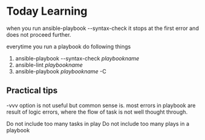 # Today Learning

when you run ansible-playbook --syntax-check it stops at the first error and does not proceed further.

everytime you run a playbook do following things

1. ansible-playbook --syntax-check _playbookname_
2. ansible-lint _playbookname_
3. ansible-playbook _playbookname_ -C

## Practical tips

-vvv option is not useful but common sense is.
most errors in playbook are result of logic errors,
where the flow of task is not well thought through.

Do not include too many tasks in play
Do not include too many plays in a playbook